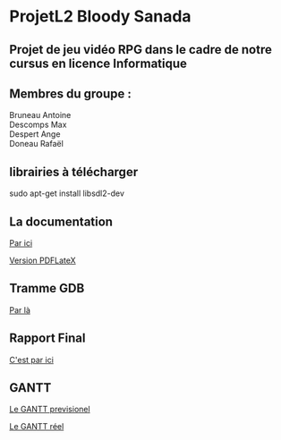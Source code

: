 # ProjetL2 Bloody Sanada

## Projet de jeu vidéo RPG dans le cadre de notre cursus en licence Informatique

## Membres du groupe :
Bruneau Antoine <br />
Descomps Max <br />
Despert Ange <br />
Doneau Rafaël <br />

## librairies à télécharger
sudo apt-get install libsdl2-dev

## La documentation

[Par ici](https://themisterpenguin.github.io/Documentation_BLSD)

[Version PDFLateX](https://github.com/TheMisterPenguin/ProjetL2/raw/main/doc/out/latex/refman.pdf)

## Tramme GDB

[Par là](https://github.com/TheMisterPenguin/ProjetL2/raw/2f5435ebd67d325b1b7616da5eba909a77823338/debogage_sanada.pdf)

## Rapport Final

[C'est par ici](https://github.com/TheMisterPenguin/ProjetL2/raw/main/Rapport_Projet_DESPERT_BRUNEAU_DESCOMPS_DONEAU.pdf)

## GANTT

[Le GANTT previsionel](https://docs.google.com/spreadsheets/d/137kKD9gfpiEC_zliMpySPo1xjQ20Uw0JYJUedu1JbkY/edit?usp=sharing)

[Le GANTT réel](https://docs.google.com/spreadsheets/d/1o70FjVPzeUldbCMU4YSInlD_35gTBtZ88_-tOpvP7w8/edit?usp=sharing)
